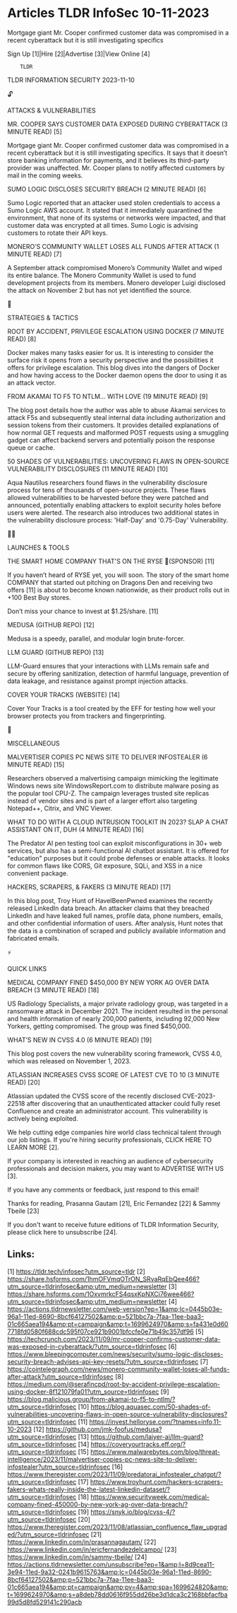 # Articles TLDR InfoSec 10-11-2023

Mortgage giant Mr. Cooper confirmed customer data was compromised in a
recent cyberattack but it is still investigating specifics  

Sign Up [1]|Hire [2]|Advertise [3]|View Online [4] 

		TLDR 

TLDR INFORMATION SECURITY 2023-11-10

🔓 

ATTACKS & VULNERABILITIES

 MR. COOPER SAYS CUSTOMER DATA EXPOSED DURING CYBERATTACK (3 MINUTE
READ) [5] 

 Mortgage giant Mr. Cooper confirmed customer data was compromised in
a recent cyberattack but it is still investigating specifics. It says
that it doesn’t store banking information for payments, and it
believes its third-party provider was unaffected. Mr. Cooper plans to
notify affected customers by mail in the coming weeks. 

 SUMO LOGIC DISCLOSES SECURITY BREACH (2 MINUTE READ) [6] 

 Sumo Logic reported that an attacker used stolen credentials to
access a Sumo Logic AWS account. It stated that it immediately
quarantined the environment, that none of its systems or networks were
impacted, and that customer data was encrypted at all times. Sumo
Logic is advising customers to rotate their API keys. 

 MONERO’S COMMUNITY WALLET LOSES ALL FUNDS AFTER ATTACK (1 MINUTE
READ) [7] 

 A September attack compromised Monero’s Community Wallet and wiped
its entire balance. The Monero Community Wallet is used to fund
development projects from its members. Monero developer Luigi
disclosed the attack on November 2 but has not yet identified the
source. 

🧠 

STRATEGIES & TACTICS

 ROOT BY ACCIDENT, PRIVILEGE ESCALATION USING DOCKER (7 MINUTE READ)
[8] 

 Docker makes many tasks easier for us. It is interesting to consider
the surface risk it opens from a security perspective and the
possibilities it offers for privilege escalation. This blog dives into
the dangers of Docker and how having access to the Docker daemon opens
the door to using it as an attack vector. 

 FROM AKAMAI TO F5 TO NTLM... WITH LOVE (19 MINUTE READ) [9] 

 The blog post details how the author was able to abuse Akamai
services to attack F5s and subsequently steal internal data including
authorization and session tokens from their customers. It provides
detailed explanations of how normal GET requests and malformed POST
requests using a smuggling gadget can affect backend servers and
potentially poison the response queue or cache. 

 50 SHADES OF VULNERABILITIES: UNCOVERING FLAWS IN OPEN-SOURCE
VULNERABILITY DISCLOSURES (11 MINUTE READ) [10] 

 Aqua Nautilus researchers found flaws in the vulnerability disclosure
process for tens of thousands of open-source projects. These flaws
allowed vulnerabilities to be harvested before they were patched and
announced, potentially enabling attackers to exploit security holes
before users were alerted. The research also introduces two additional
states in the vulnerability disclosure process: 'Half-Day' and
'0.75-Day' Vulnerability. 

🧑‍💻 

LAUNCHES & TOOLS

 THE SMART HOME COMPANY THAT'S ON THE RYSE 🚀(SPONSOR) [11] 

 If you haven’t heard of RYSE yet, you will soon.
The story of the smart home COMPANY that started out pitching on
Dragons Den and receiving two offers [11] is about to become known
nationwide, as their product rolls out in +100 Best Buy stores.

Don’t miss your chance to invest at $1.25/share. [11]

 MEDUSA (GITHUB REPO) [12] 

 Medusa is a speedy, parallel, and modular login brute-forcer. 

 LLM GUARD (GITHUB REPO) [13] 

 LLM-Guard ensures that your interactions with LLMs remain safe and
secure by offering sanitization, detection of harmful language,
prevention of data leakage, and resistance against prompt injection
attacks. 

 COVER YOUR TRACKS (WEBSITE) [14] 

 Cover Your Tracks is a tool created by the EFF for testing how well
your browser protects you from trackers and fingerprinting. 

🎁 

MISCELLANEOUS

 MALVERTISER COPIES PC NEWS SITE TO DELIVER INFOSTEALER (6 MINUTE
READ) [15] 

 Researchers observed a malvertising campaign mimicking the legitimate
Windows news site WindowsReport.com to distribute malware posing as
the popular tool CPU-Z. The campaign leverages trusted site replicas
instead of vendor sites and is part of a larger effort also targeting
Notepad++, Citrix, and VNC Viewer. 

 WHAT TO DO WITH A CLOUD INTRUSION TOOLKIT IN 2023? SLAP A CHAT
ASSISTANT ON IT, DUH (4 MINUTE READ) [16] 

 The Predator AI pen testing tool can exploit misconfigurations in 30+
web services, but also has a semi-functional AI chatbot assistant. It
is offered for "education" purposes but it could probe defenses or
enable attacks. It looks for common flaws like CORS, Git exposure,
SQLi, and XSS in a nice convenient package. 

 HACKERS, SCRAPERS, & FAKERS (3 MINUTE READ) [17] 

 In this blog post, Troy Hunt of HaveIBeenPwned examines the recently
released LinkedIn data breach. An attacker claims that they breached
LinkedIn and have leaked full names, profile data, phone numbers,
emails, and other confidential information of users. After analysis,
Hunt notes that the data is a combination of scraped and publicly
available information and fabricated emails. 

⚡ 

QUICK LINKS

 MEDICAL COMPANY FINED $450,000 BY NEW YORK AG OVER DATA BREACH (3
MINUTE READ) [18] 

 US Radiology Specialists, a major private radiology group, was
targeted in a ransomware attack in December 2021. The incident
resulted in the personal and health information of nearly 200,000
patients, including 92,000 New Yorkers, getting compromised. The group
was fined $450,000. 

 WHAT’S NEW IN CVSS 4.0 (6 MINUTE READ) [19] 

 This blog post covers the new vulnerability scoring framework, CVSS
4.0, which was released on November 1, 2023. 

 ATLASSIAN INCREASES CVSS SCORE OF LATEST CVE TO 10 (3 MINUTE READ)
[20] 

 Atlassian updated the CVSS score of the recently disclosed
CVE-2023-22518 after discovering that an unauthenticated attacker
could fully reset Confluence and create an administrator account. This
vulnerability is actively being exploited. 

 We help cutting edge companies hire world class technical talent
through our job listings. If you're hiring security professionals,
CLICK HERE TO LEARN MORE [2]. 

If your company is interested in reaching an audience of cybersecurity
professionals and decision makers, you may want to ADVERTISE WITH US
[3]. 

If you have any comments or feedback, just respond to this email! 

Thanks for reading, 
Prasanna Gautam [21], Eric Fernandez [22] & Sammy Tbeile [23] 

If you don't want to receive future editions of TLDR Information
Security, please click here to unsubscribe [24]. 

 

Links:
------
[1] https://tldr.tech/infosec?utm_source=tldr
[2] https://share.hsforms.com/1hmOFVmqOTrON_SRvaRqEbQee466?utm_source=tldrinfosec&amp;utm_medium=newsletter
[3] https://share.hsforms.com/1OxvmrkcFS4qsxKpNXCi76wee466?utm_source=tldrinfosec&amp;utm_medium=newsletter
[4] https://actions.tldrnewsletter.com/web-version?ep=1&amp;lc=0445b03e-96a1-11ed-8690-8bcf64127502&amp;p=521bbc7a-7faa-11ee-baa3-01c665aea194&amp;pt=campaign&amp;t=1699624970&amp;s=fa431e0d607718fd0580f688cdc595f07ce921b9001bfccfe0e71b49c357df96
[5] https://techcrunch.com/2023/11/09/mr-cooper-confirms-customer-data-was-exposed-in-cyberattack/?utm_source=tldrinfosec
[6] https://www.bleepingcomputer.com/news/security/sumo-logic-discloses-security-breach-advises-api-key-resets/?utm_source=tldrinfosec
[7] https://cointelegraph.com/news/monero-community-wallet-loses-all-funds-after-attack?utm_source=tldrinfosec
[8] https://medium.com/@serafincpd/root-by-accident-privilege-escalation-using-docker-8f121079fa01?utm_source=tldrinfosec
[9] https://blog.malicious.group/from-akamai-to-f5-to-ntlm/?utm_source=tldrinfosec
[10] https://blog.aquasec.com/50-shades-of-vulnerabilities-uncovering-flaws-in-open-source-vulnerability-disclosures?utm_source=tldrinfosec
[11] https://invest.helloryse.com/?tnames=info,11-10-2023
[12] https://github.com/jmk-foofus/medusa?utm_source=tldrinfosec
[13] https://github.com/laiyer-ai/llm-guard?utm_source=tldrinfosec
[14] https://coveryourtracks.eff.org/?utm_source=tldrinfosec
[15] https://www.malwarebytes.com/blog/threat-intelligence/2023/11/malvertiser-copies-pc-news-site-to-deliver-infostealer?utm_source=tldrinfosec
[16] https://www.theregister.com/2023/11/09/predatorai_infostealer_chatgpt/?utm_source=tldrinfosec
[17] https://www.troyhunt.com/hackers-scrapers-fakers-whats-really-inside-the-latest-linkedin-dataset/?utm_source=tldrinfosec
[18] https://www.securityweek.com/medical-company-fined-450000-by-new-york-ag-over-data-breach/?utm_source=tldrinfosec
[19] https://snyk.io/blog/cvss-4/?utm_source=tldrinfosec
[20] https://www.theregister.com/2023/11/08/atlassian_confluence_flaw_upgraded/?utm_source=tldrinfosec
[21] https://www.linkedin.com/in/prasannagautam/
[22] https://www.linkedin.com/in/ericfernandezdelcampo/
[23] https://www.linkedin.com/in/sammy-tbeile/
[24] https://actions.tldrnewsletter.com/unsubscribe?ep=1&amp;l=8d9cea11-3e94-11ed-9a32-0241b9615763&amp;lc=0445b03e-96a1-11ed-8690-8bcf64127502&amp;p=521bbc7a-7faa-11ee-baa3-01c665aea194&amp;pt=campaign&amp;pv=4&amp;spa=1699624820&amp;t=1699624970&amp;s=a8deb78dd0616f955dd26be3d1dca3c2168bbfacfba99d5d8fd529141c290acb